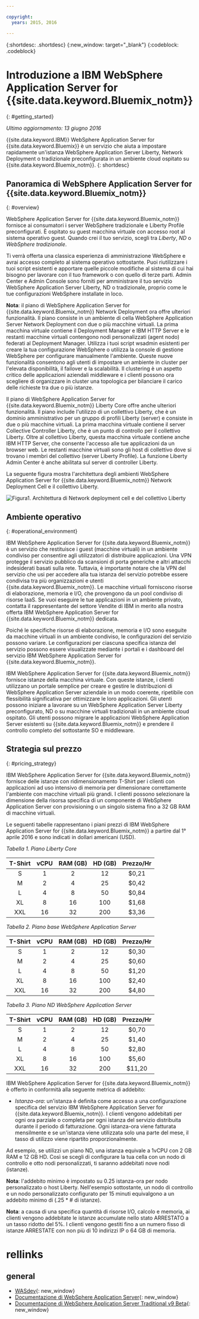 ```yaml
---

copyright:
  years: 2015, 2016

---
```


{:shortdesc: .shortdesc}
{:new_window: target="_blank"}
{:codeblock: .codeblock}

# Introduzione a IBM WebSphere Application Server for {{site.data.keyword.Bluemix_notm}}
{: #getting_started}

*Ultimo aggiornamento: 13 giugno 2016*

{{site.data.keyword.IBM}} WebSphere Application Server for {{site.data.keyword.Bluemix}} è un servizio che aiuta a impostare rapidamente un'istanza WebSphere Application Server Liberty, Network Deployment o tradizionale preconfigurata in un ambiente cloud ospitato su {{site.data.keyword.Bluemix_notm}}.
{: shortdesc}

## Panoramica di WebSphere Application Server for {{site.data.keyword.Bluemix_notm}}
{: #overview}

WebSphere Application Server for {{site.data.keyword.Bluemix_notm}} fornisce ai consumatori i server WebSphere tradizionale e Liberty Profile preconfigurati. È ospitato su guest macchina virtuale con accesso root al
sistema operativo guest. Quando crei il tuo servizio, scegli tra *Liberty*, *ND* o *WebSphere tradizionale*.

Ti verrà offerta una classica esperienza di amministrazione WebSphere e avrai accesso completo al sistema operativo
sottostante. Puoi riutilizzare i tuoi script esistenti e apportare quelle piccole modifiche al
sistema di cui hai bisogno per lavorare con il tuo framework o con quello di terze parti. Admin Center e Admin Console sono forniti per amministrare il tuo servizio WebSphere Application Server Liberty, ND o tradizionale, proprio come le tue configurazioni WebSphere installate in loco.

**Nota**: il piano di WebSphere Application Server for {{site.data.keyword.Bluemix_notm}} Network Deployment ora offre ulteriori funzionalità. Il piano consiste in un ambiente di cella WebSphere Application Server Network Deployment con due o più macchine virtuali. La prima macchina virtuale contiene il Deployment Manager e IBM HTTP Server e le restanti macchine virtuali contengono nodi personalizzati (agent nodo) federati al Deployment Manager. Utilizza i tuoi script wsadmin esistenti per creare la tua configurazione WebSphere o utilizza la console di gestione WebSphere per configurare manualmente l'ambiente. Queste nuove funzionalità consentono agli utenti di impostare un ambiente in cluster per l'elevata disponibilità, il failover e la scalabilità. Il clustering è un aspetto critico delle applicazioni aziendali
middleware e i clienti possono ora scegliere di organizzare in cluster una topologica per bilanciare il carico delle richieste tra due o più istanze.

Il piano di WebSphere Application Server for {{site.data.keyword.Bluemix_notm}} Liberty Core offre anche ulteriori
funzionalità. Il piano include l'utilizzo di un collettivo Liberty, che è un dominio amministrativo per un gruppo di profili Liberty (server) e consiste in due o più macchine virtuali. La prima macchina virtuale contiene il server Collective Controller Liberty, che è un punto di controllo per il collettivo Liberty. Oltre al collettivo Liberty, questa macchina virtuale contiene anche IBM HTTP Server, che consente l'accesso alle tue applicazioni da un browser web. Le restanti macchine virtuali sono gli host di collettivo dove
si trovano i membri del collettivo (server Liberty Profile). La funzione Liberty Admin Center è anche abilitata sul server di controller Liberty.

La seguente figura mostra l'architettura degli ambienti WebSphere Application Server for {{site.data.keyword.Bluemix_notm}} Network Deployment Cell e il collettivo Liberty.

![Figura1. Architettura di Network deployment cell e del collettivo Liberty](images/CellCollectiveDiagram.gif)

## Ambiente operativo
{: #operational_environment}

IBM WebSphere Application Server for {{site.data.keyword.Bluemix_notm}} è un servizio che restituisce i guest (macchine virtuali) in un ambiente condiviso per consentire agli utilizzatori di distribuire applicazioni. Una VPN
protegge il servizio pubblico da scansioni di porta generiche e altri attacchi indesiderati basati sulla rete. Tuttavia, è importante notare che la VPN del servizio che usi per accedere alla tua istanza del servizio potrebbe essere
condivisa tra più organizzazioni e utenti
{{site.data.keyword.Bluemix_notm}}. Le macchine virtuali
forniscono risorse di elaborazione, memoria e I/O, che provengono da un pool condiviso di
risorse IaaS. Se vuoi eseguire le tue applicazioni in un ambiente privato, contatta il rappresentante del settore Vendite
di IBM in merito alla nostra offerta IBM WebSphere Application Server for {{site.data.keyword.Bluemix_notm}} dedicata.

Poiché le specifiche risorse di elaborazione, memoria e I/O sono eseguite da macchine virtuali in un ambiente condiviso, le configurazioni del servizio possono variare. Le configurazioni per ciascuna specifica istanza del servizio
possono essere visualizzate mediante i portali e i dashboard del servizio IBM WebSphere Application Server for {{site.data.keyword.Bluemix_notm}}.

IBM WebSphere Application Server for {{site.data.keyword.Bluemix_notm}} fornisce istanze della macchina virtuale. Con queste istanze, i clienti utilizzano un portale semplice per creare e gestire le distribuzioni di WebSphere Application Server aziendale in un modo coerente, ripetibile con flessibilità significativa per ottimizzare le loro applicazioni. Gli utenti possono iniziare a lavorare su un WebSphere Application Server Liberty preconfigurato, ND o su macchine virtuali tradizionali in un ambiente cloud ospitato. Gli utenti possono migrare le applicazioni WebSphere Application Server esistenti su {{site.data.keyword.Bluemix_notm}} e prendere il controllo completo del sottostante SO e middleware.

## Strategia sul prezzo
{: #pricing_strategy}

IBM WebSphere Application Server for {{site.data.keyword.Bluemix_notm}} fornisce delle istanze con ridimensionamento T-Shirt per i clienti con applicazioni ad uso intensivo di memoria per dimensionare correttamente l'ambiente con macchine virtuali più grandi. I clienti possono selezionare la dimensione della risorsa specifica di un componente di WebSphere Application Server con provisioning o un singolo sistema fino a 32 GB RAM di macchine virtuali.

Le seguenti tabelle rappresentano i piani prezzi di IBM WebSphere Application Server for {{site.data.keyword.Bluemix_notm}} a partire dal 1° aprile 2016 e sono indicati in dollari americani (USD).

*Tabella 1. Piano Liberty Core*

| **T-Shirt** | **vCPU** | **RAM (GB)** | **HD (GB)** | **Prezzo/Hr** |       
|:-------------:|:----------:|:--------------:|:-------------:|:--------------:|
| S | 1 | 2 | 12 | $0,21 |
| M | 2 | 4 | 25 | $0,42 |
| L | 4 | 8 | 50 | $0,84 |
| XL | 8 | 16 | 100 | $1,68 |
| XXL | 16 | 32 | 200 | $3,36 |

*Tabella 2. Piano base WebSphere Application Server*

| **T-Shirt** | **vCPU** | **RAM (GB)** | **HD (GB)** | **Prezzo/Hr** |       
|:-------------:|:----------:|:--------------:|:-------------:|:--------------:|
| S | 1 | 2 | 12 | $0,30 |
| M | 2 | 4 | 25 | $0,60 |
| L | 4 | 8 | 50 | $1,20 |
| XL | 8 | 16 | 100 | $2,40 |
| XXL | 16 | 32 | 200 | $4,80 |

*Tabella 3. Piano ND WebSphere Application Server*

| **T-Shirt** | **vCPU** | **RAM (GB)** | **HD (GB)** | **Prezzo/Hr** |       
|:-------------:|:----------:|:--------------:|:-------------:|:--------------:|
| S | 1 | 2 | 12 | $0,70 |
| M | 2 | 4 | 25 | $1,40 |
| L | 4 | 8 | 50 | $2,80 |
| XL | 8 | 16 | 100 | $5,60 |
| XXL | 16 | 32 | 200 | $11,20 |

<p></p>

IBM WebSphere Application Server for {{site.data.keyword.Bluemix_notm}} è offerto in conformità alla seguente metrica di addebito:

*  *Istanza-ora*: un'istanza è definita come accesso a una configurazione specifica del servizio IBM WebSphere Application Server for {{site.data.keyword.Bluemix_notm}}. I clienti vengono addebitati per ogni ora parziale o completa per ogni istanza del servizio distribuita durante il periodo di fatturazione. Ogni istanza-ora viene fatturata mensilmente e se un'istanza viene utilizzata solo una parte del mese, il tasso di utilizzo viene ripartito proporzionalmente.

Ad esempio, se utilizzi un piano ND, una istanza equivale a 1vCPU con 2 GB RAM e 12 GB HD. Così se scegli di configurare la tua cella con un nodo di controllo e otto nodi personalizzati, ti saranno addebitati nove nodi (istanze).

**Nota**: l'addebito minimo è impostato su 0.25 istanza-ora per nodo personalizzato o host Liberty. Nell'esempio sottostante, un nodo di controllo e un nodo personalizzato configurato per 15 minuti equivalgono a un addebito minimo di (.25 * # di istanze).

**Nota**: a causa di una specifica quantità di risorse I/O, calcolo e memoria, ai clienti vengono addebitate le istanze accumulate nello stato ARRESTATO a un tasso ridotto del 5%.  I clienti vengono gestiti fino a un numero fisso di istanze ARRESTATE con non più di 10 indirizzi IP o 64 GB di memoria.

# rellinks
## general
* [WASdev](https://developer.ibm.com/wasdev/){: new_window}
* [Documentazione di WebSphere Application Server](http://www.ibm.com/support/knowledgecenter/SSAW57_8.5.5/as_ditamaps/was855_welcome_ndmp.html){: new_window}
* [Documentazione di WebSphere Application Server Traditional v9 Beta](http://www.ibm.com/support/knowledgecenter/SSEQTP_9.0.0/as_ditamaps/was900_welcome_base.html){: new_window}
